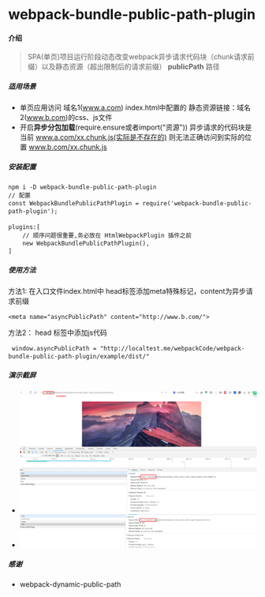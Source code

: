 # webpack-bundle-public-path-plugin

#### 介绍
> SPA(单页)项目运行阶段动态改变webpack异步请求代码块（chunk请求前缀）以及静态资源（超出限制后的请求前缀） **publicPath** 路径

##### 适用场景
- 单页应用访问 域名1(www.a.com) index.html中配置的 静态资源链接：域名2(www.b.com)的css、js文件
- 开启**异步分包加载**(require.ensure或者import("资源")) 异步请求的代码块是当前 www.a.com/xx.chunk.js(实际是不存在的) 则无法正确访问到实际的位置 www.b.com/xx.chunk.js

##### 安装配置
```
npm i -D webpack-bundle-public-path-plugin
// 配置
const WebpackBundlePublicPathPlugin = require('webpack-bundle-public-path-plugin');

plugins:[
    // 顺序问题很重要,务必放在 HtmlWebpackPlugin 插件之前
    new WebpackBundlePublicPathPlugin(),
]

```

##### 使用方法
方法1: 在入口文件index.html中 head标签添加meta特殊标记，content为异步请求前缀
```
<meta name="asyncPublicPath" content="http://www.b.com/">
```
方法2： head 标签中添加js代码
```
 window.asyncPublicPath = "http://localtest.me/webpackCode/webpack-bundle-public-path-plugin/example/dist/"
```

##### 演示截屏
- ![avatar](./docs/demo1.png)
- ![avatar](./docs/demo2.png)

##### 感谢
- webpack-dynamic-public-path
